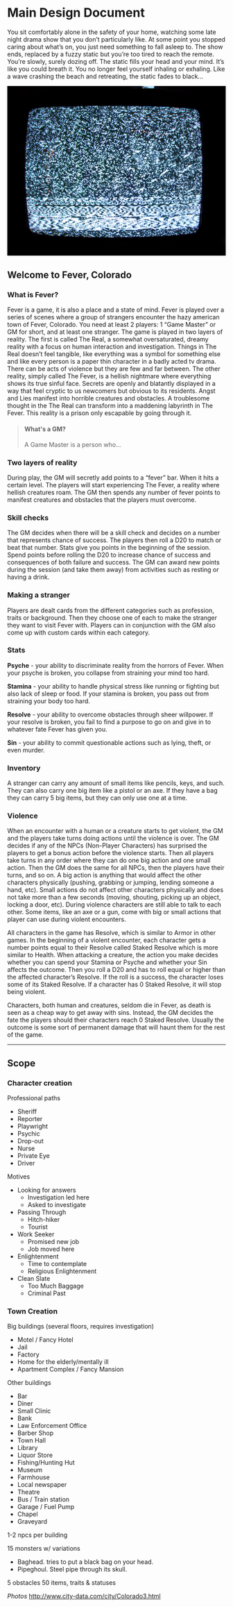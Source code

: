 # Main Design Document

You sit comfortably alone in the safety of your home, watching some late night drama show that you don’t particularly like. At some point you stopped caring about what’s on, you just need something to fall asleep to. The show ends, replaced by a fuzzy static but you’re too tired to reach the remote. You’re slowly, surely dozing off. The static fills your head and your mind. It’s like you could breath it. You no longer feel yourself inhaling or exhaling. Like a wave crashing the beach and retreating, the static fades to black…

![TV Static](/assets/white_noise_1.jpg)

## Welcome to Fever, Colorado

### What is Fever?

Fever is a game, it is also a place and a state of mind. Fever is played over a series of scenes where a group of strangers encounter the hazy american town of Fever, Colorado. You need at least 2 players: 1 “Game Master” or GM for short, and at least one stranger. The game is played in two layers of reality. The first is called The Real, a somewhat oversaturated, dreamy reality with a focus on human interaction and investigation. Things in The Real doesn’t feel tangible, like everything was a symbol for something else and like every person is a paper thin character in a badly acted tv drama. There can be acts of violence but they are few and far between. The other reality, simply called The Fever, is a hellish nightmare where everything shows its true sinful face. Secrets are openly and blatantly displayed in a way that feel cryptic to us newcomers but obvious to its residents. Angst and Lies manifest into horrible creatures and obstacles. A troublesome thought in the The Real can transform into a maddening labyrinth in The Fever. This reality is a prison only escapable by going through it.

> #### What's a GM?
>
> A Game Master is a person who...

### Two layers of reality

During play, the GM will secretly add points to a “fever” bar. When it hits a certain level. The players will start experiencing The Fever, a reality where hellish creatures roam. 
The GM then spends any number of fever points to manifest creatures and obstacles that the players must overcome.

### Skill checks

The GM decides when there will be a skill check and decides on a number that represents chance of success. The players then roll a D20 to match or beat that number.
Stats give you points in the beginning of the session. Spend points before rolling the D20 to increase chance of success and consequences of both failure and success.
The GM can award new points during the session (and take them away) from activities such as resting or having a drink.

### Making a stranger

Players are dealt cards from the different categories such as profession, traits or background. Then they choose one of each to make the stranger they want to visit Fever with.  Players can in conjunction with the GM also come up with custom cards within each category.

### Stats

**Psyche** - your ability to discriminate reality from the horrors of Fever. When your psyche is broken, you collapse from straining your mind too hard.

**Stamina** - your ability to handle physical stress like running or fighting but also lack of sleep or food. If your stamina is broken, you pass out from straining your body too hard.

**Resolve** - your ability to overcome obstacles through sheer willpower. If your resolve is broken, you fail to find a purpose to go on and give in to whatever fate Fever has given you.

**Sin** - your ability to commit questionable actions such as lying, theft, or even murder.

### Inventory

A stranger can carry any amount of small items like pencils, keys, and such.
They can also carry one big item like a pistol or an axe. If they have a bag they can carry 5 big items, but they can only use one at a time.

### Violence

When an encounter with a human or a creature starts to get violent, the GM and the players take turns doing actions until the violence is over.  The GM decides if any of the NPCs (Non-Player Characters) has surprised the players to get a bonus action before the violence starts. Then all players take turns in any order where they can do one big action and one small action. Then the GM does the same for all NPCs, then the players have their turns, and so on.
A big action is anything that would affect the other characters physically (pushing, grabbing or jumping, lending someone a hand, etc). Small actions do not affect other characters physically and does not take more than a few seconds (moving, shouting, picking up an object, locking a door, etc). During violence characters are still able to talk to each other. Some items, like an axe or a gun, come with big or small actions that player can use during violent encounters.

All characters in the game has Resolve, which is similar to Armor in other games. In the beginning of a violent encounter, each character gets a number points equal to their Resolve called Staked Resolve which is more similar to Health. When attacking a creature, the action you make decides  whether you can spend your Stamina or Psyche and whether your Sin affects the outcome. Then you roll a D20 and has to roll equal or higher than the affected character’s Resolve. If the roll is a success, the character loses some of its Staked Resolve. If a character has 0 Staked Resolve, it will stop being violent.

Characters, both human and creatures, seldom die in Fever, as death is seen as a cheap way to get away with sins. Instead, the GM decides the fate the players should their characters reach 0 Staked Resolve. Usually the outcome is some sort of permanent damage that will haunt them for the rest of the game.

***

## Scope

### Character creation

Professional paths

- Sheriff
- Reporter
- Playwright
- Psychic
- Drop-out
- Nurse
- Private Eye
- Driver

Motives

- Looking for answers
  - Investigation led here
  - Asked to investigate
- Passing Through
  - Hitch-hiker
  - Tourist
- Work Seeker
  - Promised new job
  - Job moved here
- Enlightenment
  - Time to contemplate
  - Religious Enlightenment
- Clean Slate
  - Too Much Baggage
  - Criminal Past

### Town Creation

Big buildings (several floors, requires investigation)

- Motel / Fancy Hotel
- Jail
- Factory
- Home for the elderly/mentally ill
- Apartment Complex / Fancy Mansion

Other buildings

- Bar
- Diner
- Small Clinic
- Bank
- Law Enforcement Office
- Barber Shop
- Town Hall
- Library
- Liquor Store
- Fishing/Hunting Hut
- Museum
- Farmhouse
- Local newspaper
- Theatre
- Bus / Train station
- Garage / Fuel Pump
- Chapel
- Graveyard

1-2 npcs per building

15 monsters w/ variations

- Baghead. tries to put a black bag on your head.
- Pipeghoul. Steel pipe through its skull.

5 obstacles
50 items, traits & statuses

_Photos_
http://www.city-data.com/city/Colorado3.html
